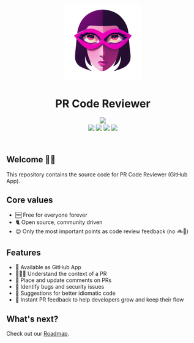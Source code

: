 <p align="center">
  <img height=200px src="media/pr-code-reviewer-logo-transparent.png">
  <h1 align="center">PR Code Reviewer</h1>
<p>

<p align="center">
  <a target="_blank" href="https://discord.gg/Txt4992tan">
    <img src="https://img.shields.io/badge/Discord-5865F2?style=for-the-badge&logo=discord&logoColor=white">
  </a><br />
  <img src="https://img.shields.io/github/license/webbertakken/reviewer.svg" />
  <img src="https://img.shields.io/codecov/c/github/webbertakken/reviewer.svg" />  
  <img src="https://img.shields.io/github/last-commit/webbertakken/reviewer.svg" />
  <img src="https://img.shields.io/github/stars/webbertakken/reviewer.svg" />
<p>

<br />

## Welcome 👋🏻

This repository contains the source code for PR Code Reviewer (GitHub App).

## Core values

- 🆓 Free for everyone forever
- 🐈 Open source, community driven
- 😉 Only the most important points as code review feedback (no 🚲🏡)

## Features

- 📱 Available as GitHub App
- 🧑🏻‍💻 Understand the context of a PR
- 💬 Place and update comments on PRs
- 🐛 Identify bugs and security issues
- 🚀 Suggestions for better idiomatic code
- 🎉 Instant PR feedback to help developers grow and keep their flow

## What's next?

Check out our [Roadmap](https://github.com/users/webbertakken/projects/1/views/1).
